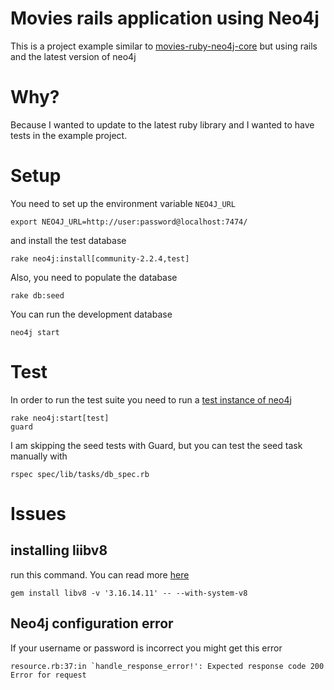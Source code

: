 # Movies rails application using Neo4j

This is a project example similar to [movies-ruby-neo4j-core](https://github.com/neo4j-examples/movies-ruby-neo4j-core) but using rails and the latest version of neo4j

# Why?

Because I wanted to update to the latest ruby library and I wanted to have tests in the example project.


# Setup

You need to set up the environment variable `NEO4J_URL`

    export NEO4J_URL=http://user:password@localhost:7474/

and install the test database

    rake neo4j:install[community-2.2.4,test]

Also, you need to populate the database

    rake db:seed

You can run the development database

    neo4j start

# Test

In order to run the test suite you need to run a [test instance of neo4j](https://github.com/neo4jrb/neo4j/wiki/How-To-Test)

    rake neo4j:start[test]
    guard

I am skipping the seed tests with Guard, but you can test the seed task manually with

    rspec spec/lib/tasks/db_spec.rb

    

# Issues

## installing liibv8

run this command. You can read more [here](https://github.com/cowboyd/libv8/issues/169)

    gem install libv8 -v '3.16.14.11' -- --with-system-v8

## Neo4j configuration error

If your username or password is incorrect you might get this error

    resource.rb:37:in `handle_response_error!': Expected response code 200 Error for request

